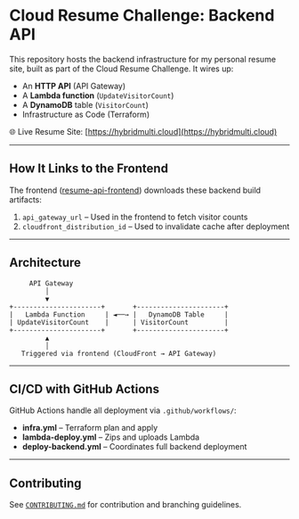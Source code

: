 # Cloud Resume Challenge: Backend API

This repository hosts the backend infrastructure for my personal resume site, built as part of the Cloud Resume Challenge. It wires up:

- An **HTTP API** (API Gateway)
- A **Lambda function** (`UpdateVisitorCount`)
- A **DynamoDB** table (`VisitorCount`)
- Infrastructure as Code (Terraform)

🌐 Live Resume Site: [https://hybridmulti.cloud](https://hybridmulti.cloud)

---

## How It Links to the Frontend

The frontend ([resume-api-frontend](https://github.com/hybridmulticloud/resume-api-frontend)) downloads these backend build artifacts:

1. `api_gateway_url` – Used in the frontend to fetch visitor counts
2. `cloudfront_distribution_id` – Used to invalidate cache after deployment

---

## Architecture

```plaintext
     API Gateway
         │
         ▼
+----------------------+       +----------------------+
|   Lambda Function     | ◄──→ |   DynamoDB Table     |
| UpdateVisitorCount    |      | VisitorCount         |
+----------------------+       +----------------------+
         ▲
         │
   Triggered via frontend (CloudFront → API Gateway)
```

---

## CI/CD with GitHub Actions

GitHub Actions handle all deployment via `.github/workflows/`:

- **infra.yml** – Terraform plan and apply
- **lambda-deploy.yml** – Zips and uploads Lambda
- **deploy-backend.yml** – Coordinates full backend deployment

---

## Contributing

See [`CONTRIBUTING.md`](CONTRIBUTING.md) for contribution and branching guidelines.
